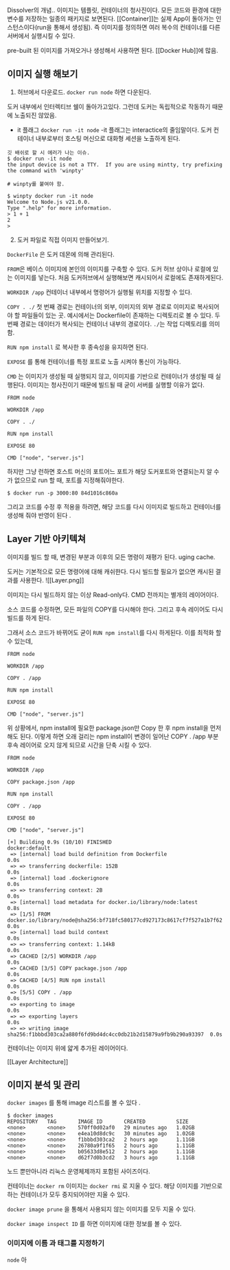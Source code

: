 
Dissolver의 개념.. 
이미지는 템플릿, 컨테이너의 청사진이다. 모든 코드와 환경에 대한 변수를 저장하는 일종의 패키지로 보면된다. 
[[Container]]는 실제 App이 돌아가는 인스턴스이다(run을 통해서 생성됨). 즉 이미지를 정의하면 여러 복수의 컨테이너를 다른 서버에서 실행시킬 수 있다. 

pre-built 된 이미지를 가져오거나 생성해서 사용하면 된다. 
[[Docker Hub]]에 많음. 

## 이미지 실행 해보기

1. 허브에서 다운로드. 
`docker run node` 하면 다운된다. 

도커 내부에서 인터렉티브 쉘이 돌아가고있다. 그런데 도커는 독립적으로 작동하기 때문에 노출되진 않았음. 

-  it 플래그
`docker run -it node` -it 플래그는 interactice의 줄임말이다.  도커 컨테이너 내부로부터 호스팅 머신으로 대화형 세션을 노출하게 된다. 


```
깃 배쉬로 할 시 에러가 나는 이슈.
$ docker run -it node
the input device is not a TTY.  If you are using mintty, try prefixing the command with 'winpty'

# winpty를 붙여야 함. 

$ winpty docker run -it node
Welcome to Node.js v21.0.0.
Type ".help" for more information.
> 1 + 1
2
>

```

2. 도커 파일로 직접 이미지 만들어보기.

`DockerFile` 은 도커 데몬에 의해 관리된다. 

`FROM`은 베이스 이미지에 본인의 이미지를 구축할 수 있다. 도커 허브 상이나 로컬에 있는 이미지를 넣는다.
처음 도커허브에서 실행해보면 캐시되어서 로컬에도 존재하게된다. 

`WORKDIR /app` 컨테이너 내부에서 명령어가 실행될 위치를 지정할 수 있다.

`COPY . ./` 
첫 번째 경로는 컨테이너의 외부, 이미지의 외부 경로로 이미지로 복사되어야 할 파일들이 있는 곳. 
예시에서는 Dockerfile이 존재하는 디렉토리로 볼 수 있다. 
두 번째 경로는 데이터가 복사되는 컨테이너 내부의 경로이다.  `./`는 작업 디렉토리를 의미함. 

`RUN npm install` 로 복사한 후 종속성을 유지하면 된다. 

`EXPOSE` 를 통해 컨테이너를 특정 포트로 노출 시켜야 통신이 가능하다.

`CMD` 는 이미지가 생성될 때 실행되지 않고, 이미지를 기반으로 컨테이너가 생성될 때 실행된다. 이미지는 청사진이기 때문에 빌드될 때 굳이 서버를 실행할 이유가 없다. 
```
FROM node

WORKDIR /app  

COPY . ./

RUN npm install

EXPOSE 80

CMD ["node", "server.js"]
```


하지만 그냥 런하면 호스트 머신의 포트어느 포트가 해당 도커포트와 연결되는지 알 수가 없으므로 run 할 때, 포트를 지정해줘야한다. 

`$ docker run -p 3000:80 84d1016c860a`


그리고 코드를 수정 후 적용을 하려면, 해당 코드를 다시 이미지로 빌드하고 컨테이너를 생성해 줘야 반영이 된다 .


## Layer 기반 아키텍쳐

이미지를 빌드 할 때, 변경된 부분과 이후의 모든 명령이 재평가 된다. 
uging cache.

도커는 기본적으로 모든 명령어에 대해 캐쉬한다. 다시 빌드할 필요가 없으면 캐시된 결과를 사용한다. 
![[Layer.png]]

이미지는 다시 빌드하지 않는 이상 Read-only다. 
CMD 전까지는 별개의 레이어이다. 

소스 코드를 수정하면, 모든 파일의 COPY를 다시해야 한다. 그리고 후속 레이어도 다시 빌드를 하게 된다. 

그래서 소스 코드가 바뀌어도  굳이
`RUN npm install`를 다시 하게된다. 이를 최적화 할 수 있는데, 

```
FROM node

WORKDIR /app

COPY . /app

RUN npm install

EXPOSE 80

CMD ["node", "server.js"]
```
위 상황에서, npm install에 필요한 package.json만 Copy 한 후 npm install을 먼저 해도 된다. 이렇게 하면 오래 걸리는 npm install이 변경이 일어난 COPY . /app 부분 후속 레이어로 오지 않게 되므로 시간을 단축 시킬 수 있다.
```
FROM node

WORKDIR /app

COPY package.json /app

RUN npm install

COPY . /app

EXPOSE 80

CMD ["node", "server.js"]
```


```
[+] Building 0.9s (10/10) FINISHED                                           docker:default
 => [internal] load build definition from Dockerfile                                   0.0s
 => => transferring dockerfile: 152B                                                   0.0s 
 => [internal] load .dockerignore                                                      0.0s 
 => => transferring context: 2B                                                        0.0s 
 => [internal] load metadata for docker.io/library/node:latest                         0.8s 
 => [1/5] FROM docker.io/library/node@sha256:bf718fc580177cd927173c8617cf7f527a1b7f62  0.0s
 => [internal] load build context                                                      0.0s 
 => => transferring context: 1.14kB                                                    0.0s 
 => CACHED [2/5] WORKDIR /app                                                          0.0s 
 => CACHED [3/5] COPY package.json /app                                                0.0s 
 => CACHED [4/5] RUN npm install                                                       0.0s 
 => [5/5] COPY . /app                                                                  0.0s 
 => exporting to image                                                                 0.0s 
 => => exporting layers                                                                0.0s 
 => => writing image sha256:f1bbbd303ca2a880f6fd9bd4dc4cc0db21b2d15879a9fb9b290a93397  0.0s
```

컨테이너는 이미지 위에 얇게 추가된 레이어이다. 


[[Layer Architecture]]


## 이미지 분석 및 관리

`docker images` 를 통해 image 리스트를 볼 수 있다 .

```
$ docker images
REPOSITORY   TAG       IMAGE ID       CREATED          SIZE
<none>       <none>    570ff0d02af0   29 minutes ago   1.02GB
<none>       <none>    e4ea10d8dc9c   30 minutes ago   1.02GB
<none>       <none>    f1bbbd303ca2   2 hours ago      1.11GB
<none>       <none>    26780a9f1f65   2 hours ago      1.11GB
<none>       <none>    b05633d8e512   2 hours ago      1.11GB
<none>       <none>    d62f7d0b3cd2   3 hours ago      1.11GB
```

노드 뿐만아니라 리눅스 운영체제까지 포함된 사이즈이다.

컨테이너는 `docker rm`  이미지는 `docker rmi` 로 지울 수 있다. 
해당 이미지를 기반으로하는 컨테이너가 모두 중지되어야만 지울 수 있다. 

`docker image prune` 을 통해서 사용되지 않는 이미지를 모두 지울 수 있다. 

`docker image inspect ID` 를 하면 이미지에 대한 정보를 볼 수 있다.



### 이미지에 이름 과 태그를 지정하기

`node` 아
